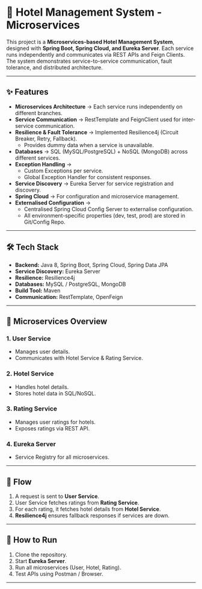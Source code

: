 # 🏨 Hotel Management System - Microservices

This project is a **Microservices-based Hotel Management System**, designed with **Spring Boot, Spring Cloud, and Eureka Server**. Each service runs independently and communicates via REST APIs and Feign Clients. The system demonstrates service-to-service communication, fault tolerance, and distributed architecture.

---

## ✨ Features

- **Microservices Architecture** → Each service runs independently on different branches.  
- **Service Communication** → RestTemplate and FeignClient used for inter-service communication.  
- **Resilience & Fault Tolerance** → Implemented Resilience4j (Circuit Breaker, Retry, Fallback).  
  - Provides dummy data when a service is unavailable.  
- **Databases** → SQL (MySQL/PostgreSQL) + NoSQL (MongoDB) across different services.  
- **Exception Handling** →  
  - Custom Exceptions per service.  
  - Global Exception Handler for consistent responses.  
- **Service Discovery** → Eureka Server for service registration and discovery.  
- **Spring Cloud** → For configuration and microservice management.  
- **Externalised Configuration** →
  - Centralised Spring Cloud Config Server to externalise configuration.
  - All environment-specific properties (dev, test, prod) are stored in Git/Config Repo.

---

## 🛠️ Tech Stack

- **Backend:** Java 8, Spring Boot, Spring Cloud, Spring Data JPA  
- **Service Discovery:** Eureka Server  
- **Resilience:** Resilience4j  
- **Databases:** MySQL / PostgreSQL, MongoDB  
- **Build Tool:** Maven  
- **Communication:** RestTemplate, OpenFeign  

---

## 📂 Microservices Overview

### 1. User Service  
- Manages user details.  
- Communicates with Hotel Service & Rating Service.  

### 2. Hotel Service  
- Handles hotel details.  
- Stores hotel data in SQL/NoSQL.  

### 3. Rating Service  
- Manages user ratings for hotels.  
- Exposes ratings via REST API.  

### 4. Eureka Server  
- Service Registry for all microservices.  

---

## 🔄 Flow

1. A request is sent to **User Service**.  
2. User Service fetches ratings from **Rating Service**.  
3. For each rating, it fetches hotel details from **Hotel Service**.  
4. **Resilience4j** ensures fallback responses if services are down.  

---

## 🚀 How to Run

1. Clone the repository.  
2. Start **Eureka Server**.  
3. Run all microservices (User, Hotel, Rating).  
4. Test APIs using Postman / Browser.  

---
